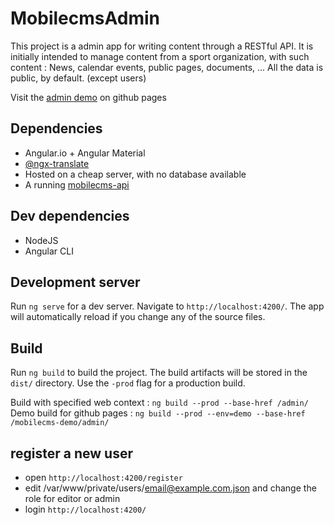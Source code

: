 # MobilecmsAdmin

This project is a admin app for writing content through a RESTful API.
It is initially intended to manage content from a sport organization, with such content : News, calendar events, public pages, documents, ...
All the data is public, by default. (except users)

Visit the [admin demo](https://olivierb29.github.io/mobilecms-demo/admin) on github pages

## Dependencies

- Angular.io + Angular Material
- [@ngx-translate](http://www.ngx-translate.com/)
- Hosted on a cheap server, with no database available
- A running [mobilecms-api](https://github.com/OlivierB29/mobilecms-api)

## Dev dependencies

- NodeJS
- Angular CLI

## Development server

Run `ng serve` for a dev server. Navigate to `http://localhost:4200/`. The app will automatically reload if you change any of the source files.

## Build

Run `ng build` to build the project. The build artifacts will be stored in the `dist/` directory. Use the `-prod` flag for a production build.

Build with specified web context : `ng build --prod --base-href /admin/`
Demo build for github pages : `ng build --prod --env=demo --base-href /mobilecms-demo/admin/`

## register a new user
- open `http://localhost:4200/register`
- edit /var/www/private/users/email@example.com.json and change the role for editor or admin
- login `http://localhost:4200/`
